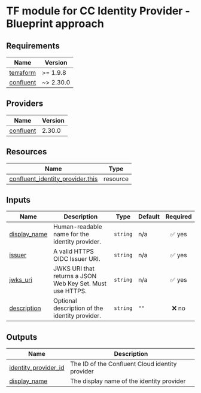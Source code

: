 # TF module for CC Identity Provider - Blueprint approach

<!-- BEGIN_TF_DOCS -->
## Requirements

| Name | Version |
|------|---------|
| <a name="requirement_terraform"></a> [terraform](#requirement_terraform) | >= 1.9.8 |
| <a name="requirement_confluent"></a> [confluent](#requirement_confluent) | ~> 2.30.0 |

## Providers

| Name | Version |
|------|---------|
| <a name="provider_confluent"></a> [confluent](#provider_confluent) | 2.30.0 |

## Resources

| Name | Type |
|------|------|
| [confluent_identity_provider.this](https://registry.terraform.io/providers/confluentinc/confluent/latest/docs/resources/identity_provider) | resource |

## Inputs

| Name | Description | Type | Default | Required |
|------|-------------|------|---------|:--------:|
| <a name="input_display_name"></a> [display_name](#input_display_name) | Human-readable name for the identity provider. | `string` | n/a | ✅ yes |
| <a name="input_issuer"></a> [issuer](#input_issuer) | A valid HTTPS OIDC Issuer URI. | `string` | n/a | ✅ yes |
| <a name="input_jwks_uri"></a> [jwks_uri](#input_jwks_uri) | JWKS URI that returns a JSON Web Key Set. Must use HTTPS. | `string` | n/a | ✅ yes |
| <a name="input_description"></a> [description](#input_description) | Optional description of the identity provider. | `string` | `""` | ❌ no |

## Outputs

| Name | Description |
|------|-------------|
| <a name="output_identity_provider_id"></a> [identity_provider_id](#output_identity_provider_id) | The ID of the Confluent Cloud identity provider |
| <a name="output_display_name"></a> [display_name](#output_display_name) | The display name of the identity provider |
<!-- END_TF_DOCS -->
